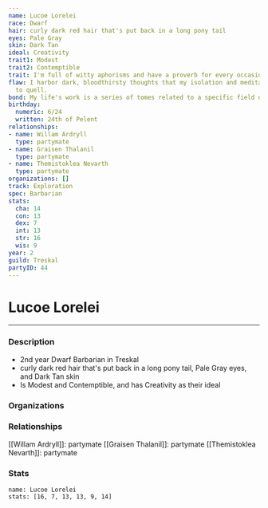 ```yaml
---
name: Lucoe Lorelei
race: Dwarf
hair: curly dark red hair that's put back in a long pony tail
eyes: Pale Gray
skin: Dark Tan
ideal: Creativity
trait1: Modest
trait2: Contemptible
trait: I'm full of witty aphorisms and have a proverb for every occasion.
flaw: I harbor dark, bloodthirsty thoughts that my isolation and meditation failed
  to quell.
bond: My life's work is a series of tomes related to a specific field of lore.
birthday:
  numeric: 6/24
  written: 24th of Pelent
relationships:
- name: Willam Ardryll
  type: partymate
- name: Graisen Thalanil
  type: partymate
- name: Themistoklea Nevarth
  type: partymate
organizations: []
track: Exploration
spec: Barbarian
stats:
  cha: 14
  con: 13
  dex: 7
  int: 13
  str: 16
  wis: 9
year: 2
guild: Treskal
partyID: 44
---
```

# Lucoe Lorelei
---
### Description
- 2nd year Dwarf Barbarian in Treskal
- curly dark red hair that's put back in a long pony tail, Pale Gray eyes, and Dark Tan skin
- Is Modest and Contemptible, and has Creativity as their ideal

### Organizations
### Relationships
[[Willam Ardryll]]: partymate
[[Graisen Thalanil]]: partymate
[[Themistoklea Nevarth]]: partymate
### Stats
```statblock
name: Lucoe Lorelei
stats: [16, 7, 13, 13, 9, 14]
```